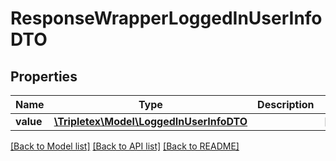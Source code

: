 # ResponseWrapperLoggedInUserInfoDTO

## Properties
Name | Type | Description | Notes
------------ | ------------- | ------------- | -------------
**value** | [**\Tripletex\Model\LoggedInUserInfoDTO**](LoggedInUserInfoDTO.md) |  | [optional] 

[[Back to Model list]](../README.md#documentation-for-models) [[Back to API list]](../README.md#documentation-for-api-endpoints) [[Back to README]](../README.md)


